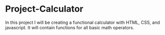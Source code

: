 # Project-Calculator

In this project I will be creating a functional calculator with HTML, CSS, and javascript. It will contain functions for all basic math operators. 